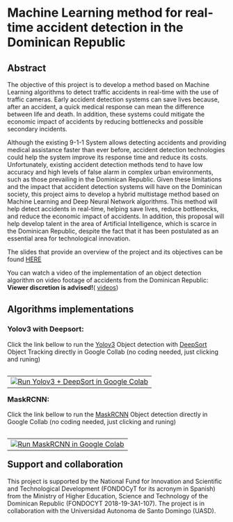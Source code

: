 # Machine Learning method for real-time accident detection in the Dominican Republic

## Abstract

The objective of this project is to develop a method based on Machine Learning algorithms to detect traffic accidents in real-time with the use of traffic cameras. Early accident detection systems can save lives because, after an accident, a quick medical response can mean the difference between life and death. In addition, these systems could mitigate the economic impact of accidents by reducing bottlenecks and possible secondary incidents. 

Although the existing 9-1-1 System allows detecting accidents and providing medical assistance faster than ever before, accident detection technologies could help the system improve its response time and reduce its costs. Unfortunately, existing accident detection methods tend to have low accuracy and high levels of false alarm in complex urban environments, such as those prevailing in the Dominican Republic. Given these limitations and the impact that accident detection systems will have on the Dominican society, this project aims to develop a hybrid multistage method based on Machine Learning and Deep Neural Network algorithms. This method will help detect accidents in real-time, helping save lives, reduce bottlenecks, and reduce the economic impact of accidents. In addition, this proposal will help develop talent in the area of Artificial Intelligence, which is scarce in the Dominican Republic, despite the fact that it has been postulated as an essential area for technological innovation.

The slides that provide an overview of the project and its objectives can be found [HERE](https://sites.lafayette.edu/lopezbec/files/2020/04/20191208-Propuesta-de-Deteccion-de-Accidentes-FONDOCYT-CL-AA-VC-RV_v1.pdf)

You can watch a video of the implementation of an object detection algorithm on video footage of accidents from the Dominican Republic: **Viewer discretion is advised!**( [videos](https://www.youtube.com/watch?v=MZTDC0jko1E&feature=youtu.be)) 




## Algorithms implementations

### Yolov3 with Deepsort: 

Click the link bellow to run the [Yolov3]( https://github.com/ultralytics/yolov3) Object detection with [DeepSort]( https://github.com/nwojke/deep_sort)  Object Tracking directly in Google Collab (no coding needed, just clicking and runing) 

<table align="left">
  <td>
    <a target="_blank" href="https://colab.research.google.com/github/lopezbec/Traffic_Accident_Detection/blob/master/Yolov3_DeepSort/GPU/Implementation_Object_tracker.ipynb"><img src="https://www.tensorflow.org/images/colab_logo_32px.png" />Run Yolov3 + DeepSort in Google Colab</a>
  </td>
</table>
<br></br>

### MaskRCNN: 

Click the link bellow to run the [MaskRCNN](https://github.com/matterport/Mask_RCNN) Object detection directly in Google Collab (no coding needed, just clicking and runing) 

<table align="left">
  <td>
    <a target="_blank" href="https://colab.research.google.com/github/lopezbec/Traffic_Accident_Detection/blob/master/MaskRCNN-ODS/video_detection_run.ipynb"><img src="https://www.tensorflow.org/images/colab_logo_32px.png" />Run MaskRCNN in Google Colab</a>
  </td>
</table>
<br></br>

## Support and collaboration

This project is supported by the National Fund for Innovation and Scientific and Technological Development (FONDOCyT for its acronym in Spanish) from the  Ministry of Higher Education, Science and Technology of the Dominican Republic (FONDOCYT 2018-19-3A1-107). The project is in collaboration with the Universidad Autonoma de Santo Domingo (UASD).

